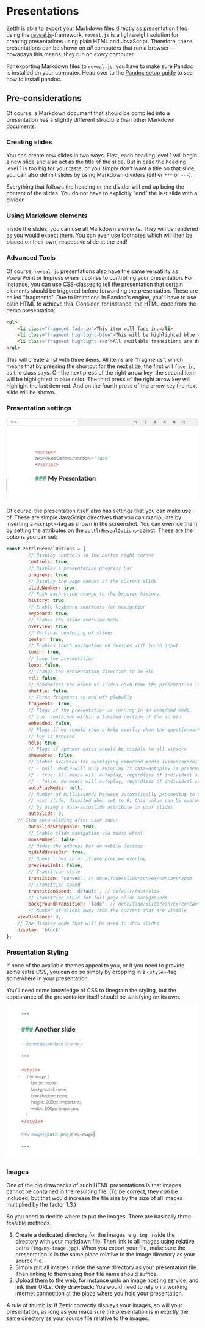 # Presentations

Zettlr is able to export your Markdown files directly as presentation files using the [reveal.js](https://revealjs.com/#/)-framework. `reveal.js` is a lightweight solution for creating presentations using plain HTML and JavaScript. Therefore, these presentations can be shown on _all_ computers that run a browser — nowadays this means: they run on _every_ computer.

For exporting Markdown files to `reveal.js`, you have to make sure Pandoc is installed on your computer. Head over to the [Pandoc setup guide](../installing-pandoc.md) to see how to install pandoc.

## Pre-considerations

Of course, a Markdown document that should be compiled into a presentation has a slightly different structure than other Markdown documents.

### Creating slides

You can create new slides in two ways. First, each heading level 1 will begin a new slide and also act as the title of the slide. But in case the heading level 1 is too big for your taste, or you simply don't want a title on that slide, you can also delimit slides by using Markdown dividers (either `***` or `---`).

Everything that follows the heading or the divider will end up being the content of the slides. You do not have to explicitly "end" the last slide with a divider.

### Using Markdown elements

Inside the slides, you can use all Markdown elements. They will be rendered as you would expect them. You can even use footnotes which will then be placed on their own, respective slide at the end!

### Advanced Tools

Of course, `reveal.js` presentations also have the same versatility as PowerPoint or Impress when it comes to controlling your presentation. For instance, you can use CSS-classes to tell the presentation that certain elements should be triggered before forwarding the presentation. These are called "fragments". Due to limitations in Pandoc's engine, you'll have to use plain HTML to achieve this. Consider, for instance, the HTML code from the demo presentation:

```html
<ul>
    <li class="fragment fade-in">This item will fade in.</li>
    <li class="fragment highlight-blue">This will be highlighted blue.</li>
    <li class="fragment highlight-red">All available transitions are documented [here](https://github.com/hakimel/reveal.js/#fragments).</li>
</ul>
```

This will create a list with three items. All items are "fragments", which means that by pressing the shortcut for the next slide, the first will `fade-in`, as the class says. On the next press of the right arrow key, the second item will be highlighted in blue color. The third press of the right arrow key will highlight the last item red. And on the fourth press of the arrow key the next slide will be shown.

### Presentation settings

![presentations_scripts.png](../img/presentations_scripts.png)

Of course, the presentation itself also has settings that you can make use of. These are simple JavaScript directives that you can manipulate by inserting a `<script>`-tag as shown in the screenshot. You can override them by setting the attributes on the `zettlrRevealOptions`-object. These are the options you can set:

```javascript
const zettlrRevealOptions = {
	    // Display controls in the bottom right corner
	    controls: true,
	    // Display a presentation progress bar
    	progress: true,
	    // Display the page number of the current slide
	    slideNumber: true,
	    // Push each slide change to the browser history
    	history: true,
	    // Enable keyboard shortcuts for navigation
	    keyboard: true,
	    // Enable the slide overview mode
    	overview: true,
	    // Vertical centering of slides
	    center: true,
	    // Enables touch navigation on devices with touch input
	    touch: true,
	    // Loop the presentation
    	loop: false,
	    // Change the presentation direction to be RTL
	    rtl: false,
	    // Randomizes the order of slides each time the presentation loads
	    shuffle: false,
	    // Turns fragments on and off globally
	    fragments: true,
	    // Flags if the presentation is running in an embedded mode,
	    // i.e. contained within a limited portion of the screen
	    embedded: false,
	    // Flags if we should show a help overlay when the questionmark
	    // key is pressed
	    help: true,
	    // Flags if speaker notes should be visible to all viewers
	    showNotes: false,
	    // Global override for autolaying embedded media (video/audio/iframe)
	    // - null: Media will only autoplay if data-autoplay is present
	    // - true: All media will autoplay, regardless of individual setting
	    // - false: No media will autoplay, regardless of individual setting
	    autoPlayMedia: null,
	    // Number of milliseconds between automatically proceeding to the
	    // next slide, disabled when set to 0, this value can be overwritten
	    // by using a data-autoslide attribute on your slides
	    autoSlide: 0,
    // Stop auto-sliding after user input
	    autoSlideStoppable: true,
	    // Enable slide navigation via mouse wheel
	    mouseWheel: false,
	    // Hides the address bar on mobile devices
	    hideAddressBar: true,
	    // Opens links in an iframe preview overlay
    	previewLinks: false,
	    // Transition style
	    transition: 'convex', // none/fade/slide/convex/concave/zoom
	    // Transition speed
	    transitionSpeed: 'default', // default/fast/slow
	    // Transition style for full page slide backgrounds
    	backgroundTransition: 'fade', // none/fade/slide/convex/concave/zoom
	    // Number of slides away from the current that are visible
    viewDistance: 3,
    // The display mode that will be used to show slides
    display: 'block'
};
```

### Presentation Styling

If none of the available themes appeal to you, or if you need to provide some extra CSS, you can do so simply by dropping in a `<style>`-tag somewhere in your presentation.

You'll need some knowledge of CSS to finegrain the styling, but the appearance of the presentation itself should be satisfying on its own.

![presentations_styles.png](../img/presentations_styles.png)

### Images

One of the big drawbacks of such HTML presentations is that images cannot be contained in the resulting file. (To be correct, they _can_ be included, but that would increase the file size by the size of all images multiplied by the factor 1.3.)

So you need to decide where to put the images. There are basically three feasible methods.

1. Create a dedicated directory for the images, e.g. `img`, inside the directory with your markdown file. Then link to all images using relative paths (`img/my-image.jpg`). When you export your file, make sure the presentation is in the same place relative to the image directory as your source file.
2. Simply put all images inside the same directory as your presentation file. Then linking to them using their file name should suffice.
3. Upload them to the web, for instance unto an image hosting service, and link their URLs. Only drawback: You would need to rely on a working internet connection at the place where you hold your presentation.

A rule of thumb is: If Zettlr correctly displays your images, so will your presentation, as long as you make sure the presentation is in _exactly_ the same directory as your source file relative to the images.
